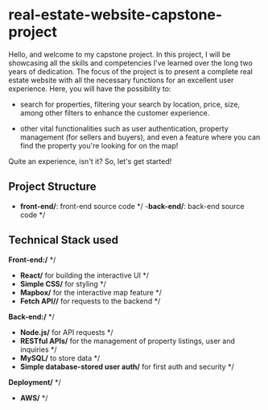 # real-estate-website-capstone-project
Hello, and welcome to my capstone project. In this project, I will be showcasing all the skills and competencies I've learned over the long two years of dedication. The focus of the project is to present a complete real estate website with all the necessary functions for an excellent user experience. Here, you will have the possibility to:
- search for properties, filtering your search by location, price, size, among other filters to enhance the customer experience.

- other vital functionalities such as user authentication, property management (for sellers and buyers), and even a feature where you can find the property you're looking for on the map!

 Quite an experience, isn't it? So, let's get started!

## Project Structure

- **front-end/**: front-end source code */
-**back-end/**: back-end source code */


## Technical Stack used

**Front-end:/** */

- **React/** for building the interactive UI */
- **Simple CSS/** for styling */
- **Mapbox/** for the interactive map feature */
- **Fetch API//** for requests to the backend */

**Back-end:/** */

- **Node.js/** for API requests */
- **RESTful APIs/** for the management of property listings, user and inquiries */
- **MySQL/** to store data */
- **Simple database-stored user auth/** for first auth and security */

**Deployment/** */

- **AWS/** */



